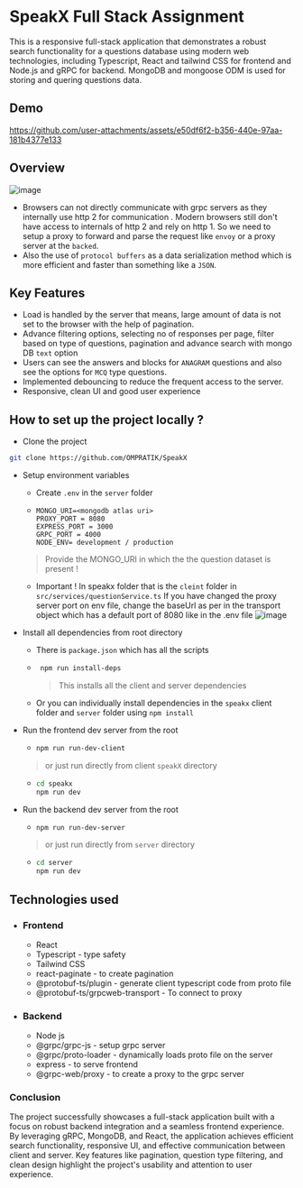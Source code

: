 # SpeakX Full Stack Assignment

This is a responsive full-stack application that demonstrates a robust search functionality for a questions database using modern web technologies, including Typescript, React and tailwind CSS for frontend and Node.js and gRPC for backend. MongoDB and mongoose ODM is used for storing and quering questions data.

## Demo
https://github.com/user-attachments/assets/e50df6f2-b356-440e-97aa-181b4377e133

## Overview
![image](https://github.com/user-attachments/assets/4aa90644-bb2d-41b9-a120-9aa306b09e7b)

- Browsers can not directly communicate with grpc servers as they internally use http 2 for communication . Modern browsers still don't have access to internals of http 2 and rely on http 1. So we need to setup a proxy to forward and parse the request like `envoy` or a proxy server at the `backed`.
- Also the use of `protocol buffers` as a data serialization method which is more efficient and faster than something like a `JSON`.

## Key Features
- Load is handled by the server that means, large amount of data is not set to the browser with the help of pagination.
- Advance filtering options, selecting no of responses per page, filter based on type of questions, pagination and advance search with mongo DB `text` option
- Users can see the answers and blocks for `ANAGRAM` questions and also see the options for `MCQ` type questions.
- Implemented debouncing to reduce the frequent access to the server.
- Responsive, clean UI and good user experience 

## How to set up the project locally ?
- Clone the project
```bash
git clone https://github.com/OMPRATIK/SpeakX
```
- Setup environment variables
   - Create `.env` in the `server` folder
   - ```env
     MONGO_URI=<mongodb atlas uri>
     PROXY_PORT = 8080
     EXPRESS_PORT = 3000
     GRPC_PORT = 4000
     NODE_ENV= development / production
     ```
  > Provide the MONGO_URI in which the the question dataset is present !
   - Important ! In speakx folder that is the `cleint` folder in `src/services/questionService.ts` If you have changed the proxy server port on env file, change the baseUrl as per in the transport object which has a default port of 8080 like in the .env file
   ![image](https://github.com/user-attachments/assets/7d6c486d-0556-4bfc-b018-84e303490a12)

- Install all dependencies from root directory
   - There is `package.json` which has all the scripts
   - ```bash
      npm run install-deps
      ```
     >This installs all the client and server dependencies
   - Or you can individually install dependencies in the `speakx` client folder and `server` folder using `npm install`
- Run the frontend dev server from the root
     - ```bash
       npm run run-dev-client
       ```
     > or just run directly from client `speakX` directory
     - ```bash
       cd speakx
       npm run dev
       ```
- Run the backend dev server from the root
     - ```bash
       npm run run-dev-server
       ```
     > or just run directly from `server` directory
     - ```bash
       cd server
       npm run dev
       ```
## Technologies used
- ### Frontend
   - React
   - Typescript - type safety
   - Tailwind CSS
   - react-paginate - to create pagination
   - @protobuf-ts/plugin - generate client typescript code from proto file
   - @protobuf-ts/grpcweb-transport - To connect to proxy
- ### Backend
   - Node js
   -  @grpc/grpc-js - setup grpc server
   -  @grpc/proto-loader - dynamically loads proto file on the server
   -  express - to serve frontend
   -  @grpc-web/proxy - to create a proxy to the grpc server

### Conclusion
The project successfully showcases a full-stack application built with a focus on robust backend integration and a seamless frontend experience. By leveraging gRPC, MongoDB, and React, the application achieves efficient search functionality, responsive UI, and effective communication between client and server. Key features like pagination, question type filtering, and clean design highlight the project's usability and attention to user experience.
